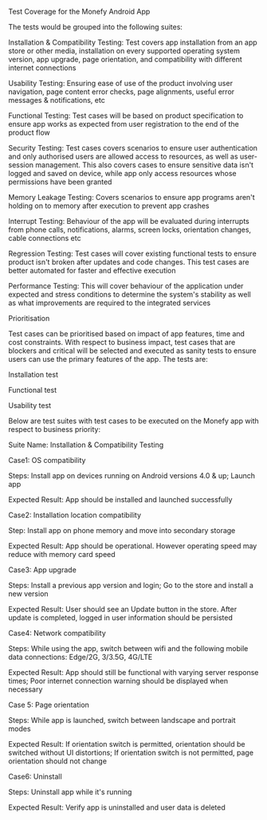 Test Coverage for the Monefy Android App

The tests would be grouped into the following suites: 

Installation & Compatibility Testing: Test covers app installation from an app store or other media, installation on every supported operating system version, app upgrade, page orientation, and compatibility with different internet connections

Usability Testing: Ensuring ease of use of the product involving user navigation, page content error checks, page alignments, useful error messages & notifications, etc

Functional Testing: Test cases will be based on product specification to ensure app works as expected from user registration to the end of the product flow
 
Security Testing: Test cases covers scenarios to ensure user authentication and only authorised users are allowed access to resources, as well as user-session management. This also covers cases to ensure sensitive data isn't logged and saved on device, while app only access resources whose permissions have been granted

Memory Leakage Testing: Covers scenarios to ensure app programs aren't holding on to memory after execution to prevent app crashes

Interrupt Testing: Behaviour of the app will be evaluated during interrupts from phone calls, notifications, alarms, screen locks, orientation changes, cable connections etc

Regression Testing: Test cases will cover existing functional tests to ensure product isn't broken after updates and code changes. This test cases are better automated for faster and effective execution

Performance Testing: This will cover behaviour of the application under expected and stress conditions to determine the system's stability as well as what improvements are required to the integrated services


Prioritisation

Test cases can be prioritised based on impact of app features, time and cost constraints. With respect to business impact, test cases that are blockers and critical will be selected and executed as sanity tests to ensure users can use the primary features of the app. 
The tests are:

Installation test

Functional test

Usability test


Below are test suites with test cases to be executed on the Monefy app with respect to business priority:


Suite Name: Installation & Compatibility Testing


Case1: OS compatibility

Steps: Install app on devices running on Android versions 4.0 & up; Launch app

Expected Result: App should be installed and launched successfully



Case2: Installation location compatibility

Step: Install app on phone memory and move into secondary storage

Expected Result: App should be operational. However operating speed may reduce with memory card speed



Case3: App upgrade

Steps: Install a previous app version and login; Go to the store and install a new version

Expected Result: User should see an Update button in the store. After update is completed, logged in user information should be persisted



Case4: Network compatibility

Steps: While using the app, switch between wifi and the following mobile data connections: Edge/2G, 3/3.5G, 4G/LTE

Expected Result: App should still be functional with varying server response times; Poor internet connection warning should be displayed when necessary



Case 5: Page orientation

Steps: While app is launched, switch between landscape and portrait modes

Expected Result: If orientation switch is permitted, orientation should be switched without UI distortions; If orientation switch is not permitted, page orientation should not change


Case6: Uninstall

Steps: Uninstall app while it's running

Expected Result: Verify app is uninstalled and user data is deleted





